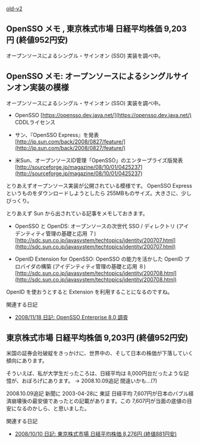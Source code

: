 [old-v2](ig081008-orig.html)

## OpenSSO メモ , 東京株式市場 日経平均株価 9,203円 (終値952円安)

オープンソースによるシングル・サインオン (SSO) 実装を調べ中。


## OpenSSO メモ: オープンソースによるシングルサインオン実装の模様

オープンソースによるシングル・サインオン (SSO) 実装を調べ中。

* OpenSSO
  [https://opensso.dev.java.net/](https://opensso.dev.java.net/)
  CDDLライセンス
  
* サン、『OpenSSO Express』を発表 
  [http://jp.sun.com/back/2008/0827/feature/](http://jp.sun.com/back/2008/0827/feature/)
  
* 米Sun、オープンソースID管理「OpenSSO」のエンタープライズ版発表
  [http://sourceforge.jp/magazine/08/10/01/0425237](http://sourceforge.jp/magazine/08/10/01/0425237)

とりあえずオープンソース実装が公開されている模様です。
OpenSSO Express というものをダウンロードしようとしたら 255MBものサイズ。大きさに、少しびっくり。

とりあえず Sun から出されている記事をメモしておきます。

* OpenSSO と OpenDS: オープンソースの次世代 SSO / ディレクトリ (アイデンティティ管理の基礎と応用 ７)
  [http://sdc.sun.co.jp/javasystem/techtopics/identity/200707.html](http://sdc.sun.co.jp/javasystem/techtopics/identity/200707.html)
  
* OpenID Extension for OpenSSO: OpenSSO の能力を活かした OpenID プロバイダの構築 (アイデンティティ管理の基礎と応用
  ８)
  [http://sdc.sun.co.jp/javasystem/techtopics/identity/200708.html](http://sdc.sun.co.jp/javasystem/techtopics/identity/200708.html)

OpenID を使おうとすると Extension を利用することになるのですね。

関連する日記

* [2008/11/18 日記: OpenSSO Enterprise 8.0 調査](ig081118.html)

## 東京株式市場 日経平均株価 9,203円 (終値952円安)

米国の証券会社破綻をきっかけに、世界中の、そして日本の株価が下落していく傾向にあります。

そういえば、私が大学生だったころは、日経平均は 8,000円台だったような記憶が、おぼろげにあります。 → 2008.10.09追記 間違いかも…(?)

2008.10.09追記 新聞に 2003-04-28に 東証 日経平均 7,607円が日本のバブル経済崩壊後の最安値であったとの記載があります。この 7,607円が当面の底値の目安になるのかしら、と思いました。

関連する日記

* [2008/10/10 日記: 東京株式市場 日経平均株価 8,276円 (終値881円安)](ig081010.html)